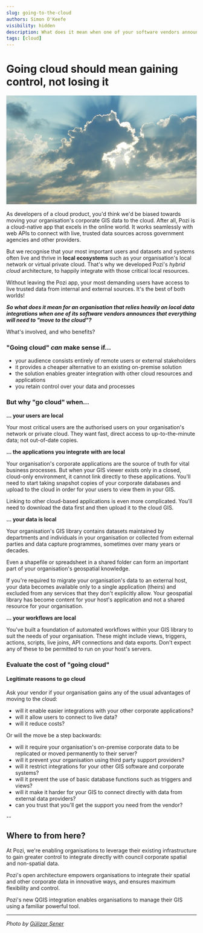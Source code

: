 ```yaml
---
slug: going-to-the-cloud
authors: Simon O'Keefe
visibility: hidden
description: What does it mean when one of your software vendors announces that you're "moving to the cloud"?
tags: [cloud]
---
```


# Going cloud should mean gaining control, not losing it

![](/static/img/pexels/pexels-gülizar-şener-160320-crop.jpg)

As developers of a cloud product, you'd think we'd be biased towards moving your organisation's corporate GIS data to the cloud. After all, Pozi is a cloud-native app that excels in the online world. It works seamlessly with web APIs to connect with live, trusted data sources across government agencies and other providers.

But we recognise that your most important users and datasets and systems often live and thrive in **local ecosystems** such as your organisation's local network or virtual private cloud. That's why we developed Pozi's *hybrid cloud* architecture, to happily integrate with those critical local resources.

Without leaving the Pozi app, your most demanding users have access to live trusted data from internal and external sources. It's the best of both worlds!

***So what does it mean for an organisation that relies heavily on local data integrations when one of its software vendors announces that everything will need to "move to the cloud"?***

What's involved, and who benefits?

### "Going cloud" *can* make sense if...

* your audience consists entirely of remote users or external stakeholders
* it provides a cheaper alternative to an existing on-premise solution
* the solution enables greater integration with other cloud resources and applications
* you retain control over your data and processes

### But why "go cloud" when...

**... your users are local**

Your most critical users are the authorised users on your organisation's network or private cloud. They want fast, direct access to up-to-the-minute data; not out-of-date copies.

**... the applications you integrate with are local**

Your organisation's corporate applications are the source of truth for vital business processes. But when your GIS viewer exists only in a closed, cloud-only environment, it cannot link directly to these applications. You'll need to start taking snapshot copies of your corporate databases and upload to the cloud in order for your users to view them in your GIS.

Linking to other cloud-based applications is even more complicated. You'll need to download the data first and then upload it to the cloud GIS.

**... your data is local**

Your organisation's GIS library contains datasets maintained by departments and individuals in your organisation or collected from external parties and data capture programmes, sometimes over many years or decades.

Even a shapefile or spreadsheet in a shared folder can form an important part of your organisation's geospatial knowledge.

If you're required to migrate your organisation's data to an external host, your data becomes available only to a single application (theirs) and excluded from any services that they don't explicitly allow. Your geospatial library has become content for your host's application and not a shared resource for your organisation.

**... your workflows are local**

You've built a foundation of automated workflows within your GIS library to suit the needs of your organisation. These might include views, triggers, actions, scripts, live joins, API connections and data exports. Don't expect any of these to be permitted to run on your host's servers.

### Evaluate the cost of "going cloud"

#### Legitimate reasons to go cloud

Ask your vendor if your organisation gains any of the usual advantages of moving to the cloud:

* will it enable easier integrations with your other corporate applications?
* will it allow users to connect to live data?
* will it reduce costs?

Or will the move be a step backwards:

* will it require your organisation's on-premise corporate data to be replicated or moved permanently to their server?
* will it prevent your organisation using third party support providers?
* will it restrict integrations for your other GIS software and corporate systems?
* will it prevent the use of basic database functions such as triggers and views?
* will it make it harder for your GIS to connect directly with data from external data providers?
* can you trust that you'll get the support you need from the vendor?

--

## Where to from here?

At Pozi, we're enabling organisations to leverage their existing infrastructure to gain greater control to integrate directly with council corporate spatial and non-spatial data.

Pozi's open architecture empowers organisations to integrate their spatial and other corporate data in innovative ways, and ensures maximum flexibility and control.

Pozi's new QGIS integration enables organisations to manage their GIS using a familiar powerful tool.



---
*Photo by [Gülizar Şener](https://www.pexels.com/photo/body-of-water-during-daytime-160320/)*
